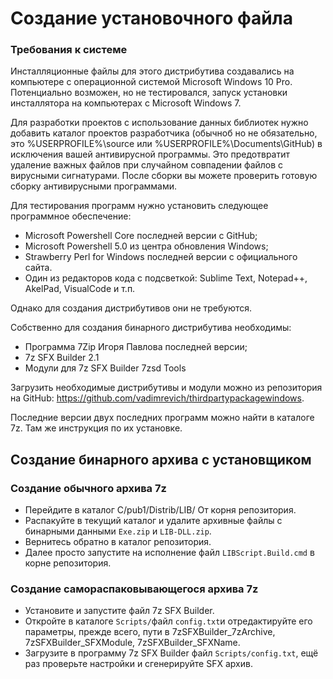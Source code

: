# Создание установочного файла

### Требования к системе

Инсталляционные файлы для этого дистрибутива создавались на компьютере с операционной системой Microsoft Windows 10 Pro. Потенциально возможен, но не тестировался, запуск установки инсталлятора на компьютерах с Microsoft Windows 7.

Для разработки проектов с использование данных библиотек нужно добавить каталог проектов разработчика (обычноб но не обязательно, это %USERPROFILE%\source или %USERPROFILE%\Documents\GitHub) в исключения вашей антивирусной программы. Это предотвратит удаление важных файлов при случайном совпадении файлов с вирусными сигнатурами. После сборки вы можете проверить готовую сборку антивирусными программами.

Для тестирования программ нужно установить следующее программное обеспечение:

- Microsoft Powershell Core последней версии с GitHub;
- Microsoft Powershell 5.0 из центра обновления Windows;
- Strawberry Perl for Windows последней версии с официального сайта.
- Один из редакторов кода с подсветкой: Sublime Text, Notepad++, AkelPad, VisualCode и т.п.

Однако для создания дистрибутивов они не требуются.

Собственно для создания бинарного дистрибутива необходимы:

- Программа 7Zip Игоря Павлова последней версии;
- 7z SFX Builder 2.1
- Модули для 7z SFX Builder 7zsd Tools

Загрузить необходимые дистрибутивы и модули можно из репозитория на GitHub: <https://github.com/vadimrevich/thirdpartypackagewindows>.

Последние версии двух последних программ можно найти в каталоге 7z. Там же инструкция по их установке.

## Создание бинарного архива с установщиком

### Создание обычного архива 7z

- Перейдите в каталог C/pub1/Distrib/LIB/ От корня репозитория.
- Распакуйте в текущий каталог и удалите архивные файлы с бинарными данными `Exe.zip` и `LIB-DLL.zip`.
- Вернитесь обратно в каталог репозитория.
- Далее просто запустите на исполнение файл `LIBScript.Build.cmd` в корне репозитория.

### Создание самораспаковывающегося архива 7z

- Установите и запустите файл 7z SFX Builder.
- Откройте в каталоге `Scripts/`файл `config.txt`и отредактируйте его параметры, прежде всего, пути в 7zSFXBuilder_7zArchive, 7zSFXBuilder_SFXModule, 7zSFXBuilder_SFXName.
- Загрузите в программу 7z SFX Builder файл `Scripts/config.txt`, ещё раз проверьте настройки и сгенерируйте SFX архив.